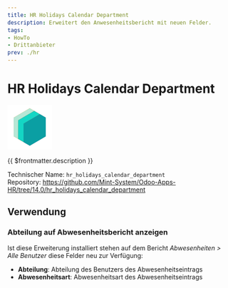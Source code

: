 ```yaml
---
title: HR Holidays Calendar Department
description: Erweitert den Anwesenheitsbericht mit neuen Felder.
tags:
- HowTo
- Drittanbieter
prev: ./hr
---
```

# HR Holidays Calendar Department
![icon_oms_box](attachments/icons_odoo_mint_system.png)

{{ $frontmatter.description }}

Technischer Name: `hr_holidays_calendar_department`\
Repository: <https://github.com/Mint-System/Odoo-Apps-HR/tree/14.0/hr_holidays_calendar_department>

## Verwendung

### Abteilung auf Abwesenheitsbericht anzeigen

Ist diese Erweiterung installiert stehen auf dem Bericht *Abwesenheiten > Alle Benutzer* diese Felder neu zur Verfügung:

* **Abteilung**: Abteilung des Benutzers des Abwesenheitseintrags
* **Abwesenheitsart**: Abwesenheitsart des Abwesenheitseintrags